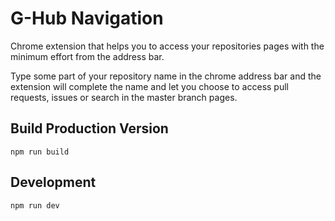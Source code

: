 # G-Hub Navigation

Chrome extension that helps you to access your repositories pages with the minimum effort from the address bar.

Type some part of your repository name in the chrome address bar and the extension will complete the name and let you choose to access pull requests, issues or search in the master branch pages.

## Build Production Version

```
npm run build
```

## Development

```
npm run dev
```